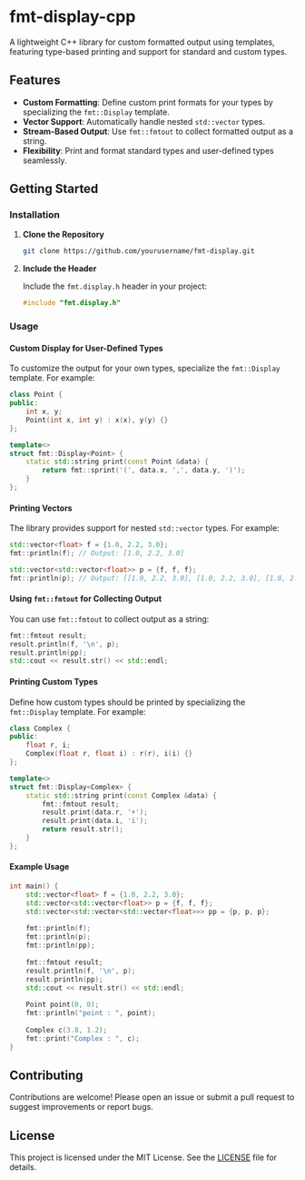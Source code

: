 # fmt-display-cpp
A lightweight C++ library for custom formatted output using templates, featuring type-based printing and support for standard and custom types.

## Features

- **Custom Formatting**: Define custom print formats for your types by specializing the `fmt::Display` template.
- **Vector Support**: Automatically handle nested `std::vector` types.
- **Stream-Based Output**: Use `fmt::fmtout` to collect formatted output as a string.
- **Flexibility**: Print and format standard types and user-defined types seamlessly.

## Getting Started

### Installation

1. **Clone the Repository**

   ```bash
   git clone https://github.com/yourusername/fmt-display.git
   ```

2. **Include the Header**

   Include the `fmt.display.h` header in your project:

   ```cpp
   #include "fmt.display.h"
   ```

### Usage

#### Custom Display for User-Defined Types

To customize the output for your own types, specialize the `fmt::Display` template. For example:

```cpp
class Point {
public:
    int x, y;
    Point(int x, int y) : x(x), y(y) {}
};

template<>
struct fmt::Display<Point> {
    static std::string print(const Point &data) {
        return fmt::sprint('(', data.x, ',', data.y, ')');
    }
};
```

#### Printing Vectors

The library provides support for nested `std::vector` types. For example:

```cpp
std::vector<float> f = {1.0, 2.2, 3.0};
fmt::println(f); // Output: [1.0, 2.2, 3.0]

std::vector<std::vector<float>> p = {f, f, f};
fmt::println(p); // Output: [[1.0, 2.2, 3.0], [1.0, 2.2, 3.0], [1.0, 2.2, 3.0]]
```

#### Using `fmt::fmtout` for Collecting Output

You can use `fmt::fmtout` to collect output as a string:

```cpp
fmt::fmtout result;
result.println(f, '\n', p);
result.println(pp);
std::cout << result.str() << std::endl;
```

#### Printing Custom Types

Define how custom types should be printed by specializing the `fmt::Display` template. For example:

```cpp
class Complex {
public:
    float r, i;
    Complex(float r, float i) : r(r), i(i) {}
};

template<>
struct fmt::Display<Complex> {
    static std::string print(const Complex &data) {
        fmt::fmtout result;
        result.print(data.r, '+');
        result.print(data.i, 'i');
        return result.str();
    }
};
```

#### Example Usage

```cpp
int main() {
    std::vector<float> f = {1.0, 2.2, 3.0};
    std::vector<std::vector<float>> p = {f, f, f};
    std::vector<std::vector<std::vector<float>>> pp = {p, p, p};
    
    fmt::println(f);
    fmt::println(p);
    fmt::println(pp);
    
    fmt::fmtout result;
    result.println(f, '\n', p);
    result.println(pp);
    std::cout << result.str() << std::endl;
    
    Point point(0, 0);
    fmt::println("point : ", point);
    
    Complex c(3.8, 1.2);
    fmt::print("Complex : ", c);
}
```

## Contributing

Contributions are welcome! Please open an issue or submit a pull request to suggest improvements or report bugs.

## License

This project is licensed under the MIT License. See the [LICENSE](LICENSE) file for details.
